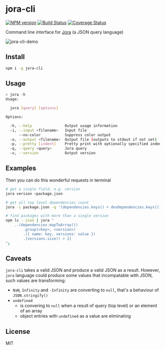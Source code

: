 # jora-cli

[![NPM version](https://img.shields.io/npm/v/jora-cli.svg)](https://www.npmjs.com/package/jora-cli)
[![Build Status](https://travis-ci.org/discoveryjs/jora-cli.svg?branch=master)](https://travis-ci.org/discoveryjs/jora-cli)
[![Coverage Status](https://coveralls.io/repos/github/discoveryjs/jora-cli/badge.svg?branch=master)](https://coveralls.io/github/discoveryjs/jora-cli?)

Command line interface for [Jora](https://github.com/discoveryjs/jora) (a JSON query language)

![jora-cli-demo](https://user-images.githubusercontent.com/270491/63531735-d4fd5980-c511-11e9-95ff-ed58dc94738a.gif)

## Install

```bash
npm i -g jora-cli
```

## Usage

```bash
> jora -h
Usage:

  jora [query] [options]

Options:

  -h, --help               Output usage information
  -i, --input <filename>   Input file
      --no-color           Suppress color output
  -o, --output <filename>  Output file (outputs to stdout if not set)
  -p, --pretty [indent]    Pretty print with optionally specified indentation (4 spaces by default)
  -q, --query <query>      Jora query
  -v, --version            Output version
```

## Examples

Then you can do this wonderful requests in terminal
```bash
# get a single field, e.g. version
jora version <package.json

# get all top level dependencies count
jora -i package.json -q '(dependencies.keys() + devDependencies.keys()).size()'

# find packages with more than a single version
npm ls --json | jora "
    ..(dependencies.mapToArray())
        .group(<key>, <version>)
        .({ name: key, versions: value })
        .[versions.size() > 1]
";
```

## Caveats

`jora-cli` takes a valid JSON and produce a valid JSON as a result. However, `jora` language could produce some values that incompatable with JSON, such values are transforming:

- `NaN`, `Infinity` and `-Infinity` are converting to `null`, that's a behaviour of `JSON.stringify()`
- `undefined`
  - is convering to `null` when a result of query (top level) or an element of an array
  - object entries with `undefined` as a value are eliminating

## License

MIT
